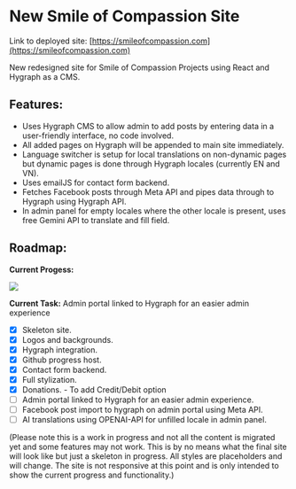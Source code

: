 # New Smile of Compassion Site
Link to deployed site: [https://smileofcompassion.com](https://smileofcompassion.com)

New redesigned site for Smile of Compassion Projects using React and Hygraph as a CMS.

## Features:
- Uses Hygraph CMS to allow admin to add posts by entering data in a user-friendly interface, no code involved.
- All added pages on Hygraph will be appended to main site immediately.
- Language switcher is setup for local translations on non-dynamic pages but dynamic pages is done through Hygraph locales (currently EN and VN).
- Uses emailJS for contact form backend.
- Fetches Facebook posts through Meta API and pipes data through to Hygraph using Hygraph API.
- In admin panel for empty locales where the other locale is present, uses free Gemini API to translate and fill field.

## Roadmap:

**Current Progess:**

![](https://geps.dev/progress/95)



**Current Task:** Admin portal linked to Hygraph for an easier admin experience

- [x] Skeleton site.
- [x] Logos and backgrounds.
- [x] Hygraph integration. 
- [x] Github progress host.
- [x] Contact form backend.
- [x] Full stylization.
- [x] Donations. - To add Credit/Debit option
- [ ] Admin portal linked to Hygraph for an easier admin experience.
- [ ] Facebook post import to hygraph on admin portal using Meta API.
- [ ] AI translations using OPENAI-API for unfilled locale in admin panel.

(Please note this is a work in progress and not all the content is migrated yet and some features may not work. This is by no means what the final site will look like but just a skeleton in progress. All styles are placeholders and will change. The site is not responsive at this point and is only intended to show the current progress and functionality.)
